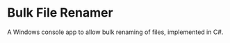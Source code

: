 Bulk File Renamer
=================

A Windows console app to allow bulk renaming of files, implemented in C#.